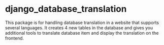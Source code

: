 # django_database_translation

This package is for handling database translation in a website that supports several languages. It creates 4 new tables in the database and gives you additional tools to translate database item and display the translation on the frontend.
